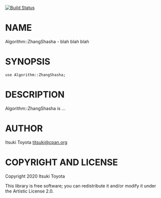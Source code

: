 [![Build Status](https://travis-ci.org/titsuki/raku-Algorithm-ZhangShasha.svg?branch=master)](https://travis-ci.org/titsuki/raku-Algorithm-ZhangShasha)

NAME
====

Algorithm::ZhangShasha - blah blah blah

SYNOPSIS
========

```perl6
use Algorithm::ZhangShasha;
```

DESCRIPTION
===========

Algorithm::ZhangShasha is ...

AUTHOR
======

Itsuki Toyota <titsuki@cpan.org>

COPYRIGHT AND LICENSE
=====================

Copyright 2020 Itsuki Toyota

This library is free software; you can redistribute it and/or modify it under the Artistic License 2.0.

